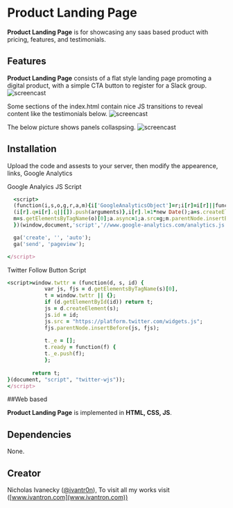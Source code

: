 # Product Landing Page

**Product Landing Page** is for showcasing any saas based product with pricing, features, and testimonials.

## Features

**Product Landing Page** consists of a flat style landing page promoting a digital product, with a simple CTA button to register for a Slack group.
![screencast](http://g.recordit.co/LwrTP6HFQb.gif)

Some sections of the index.html contain nice JS transitions to reveal content like the testimonials below. 
![screencast](http://g.recordit.co/PHHCzVULZd.gif)

The below picture shows panels collaspsing.
![screencast](http://g.recordit.co/0EG88azNyE.gif)

## Installation

Upload the code and assests to your server, then modify the appearence, links, Google Analytics 

Google Analyics JS Script
```ruby
  <script>
  (function(i,s,o,g,r,a,m){i['GoogleAnalyticsObject']=r;i[r]=i[r]||function(){
  (i[r].q=i[r].q||[]).push(arguments)},i[r].l=1*new Date();a=s.createElement(o),
  m=s.getElementsByTagName(o)[0];a.async=1;a.src=g;m.parentNode.insertBefore(a,m)
  })(window,document,'script','//www.google-analytics.com/analytics.js','ga');

  ga('create', '', 'auto');
  ga('send', 'pageview');

</script>
```

Twitter Follow Button Script
```ruby
<script>window.twttr = (function(d, s, id) {
            var js, fjs = d.getElementsByTagName(s)[0],
            t = window.twttr || {};
            if (d.getElementById(id)) return t;
            js = d.createElement(s);
            js.id = id;
            js.src = "https://platform.twitter.com/widgets.js";
            fjs.parentNode.insertBefore(js, fjs);
 
            t._e = [];
            t.ready = function(f) {
            t._e.push(f);
            };
 
        return t;
}(document, "script", "twitter-wjs"));
</script>
```

##Web based

**Product Landing Page** is implemented in **HTML, CSS, JS**.

## Dependencies

None.

## Creator

Nicholas Ivanecky ([@ivantr0n](http://twitter.com/ivantr0n)), To visit all my works visit ([www.ivantron.com](www.ivantron.com))
